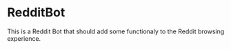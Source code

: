 # RedditBot
This is a Reddit Bot that should add some functionaly to the Reddit browsing experience.
